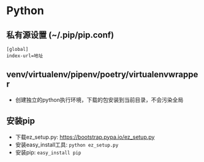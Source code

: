# Python

## 私有源设置 (~/.pip/pip.conf)

```
[global]
index-url=地址
```

## venv/virtualenv/pipenv/poetry/virtualenvwrapper

- 创建独立的python执行环境，下载的包安装到当前目录，不会污染全局

## 安装pip

- 下载ez_setup.py: https://bootstrap.pypa.io/ez_setup.py
- 安装easy_install工具: `python ez_setup.py`
- 安装pip: `easy_install pip`